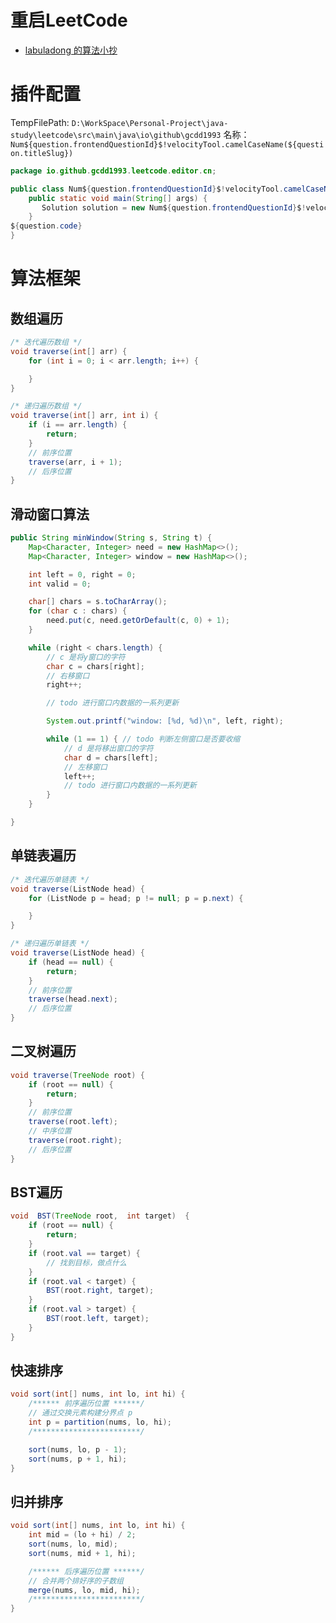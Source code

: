 # 重启LeetCode

- [labuladong 的算法小抄](https://labuladong.gitee.io/algo/)


# 插件配置
TempFilePath: `D:\WorkSpace\Personal-Project\java-study\leetcode\src\main\java\io\github\gcdd1993`
名称：`Num${question.frontendQuestionId}$!velocityTool.camelCaseName(${question.titleSlug})`

```java
package io.github.gcdd1993.leetcode.editor.cn;

public class Num${question.frontendQuestionId}$!velocityTool.camelCaseName(${question.titleSlug}){
    public static void main(String[] args) {
       Solution solution = new Num${question.frontendQuestionId}$!velocityTool.camelCaseName(${question.titleSlug})().new Solution();
    }
${question.code}
}
```

# 算法框架

## 数组遍历

```java
/* 迭代遍历数组 */
void traverse(int[] arr) {
    for (int i = 0; i < arr.length; i++) {

    }
}

/* 递归遍历数组 */
void traverse(int[] arr, int i) {
    if (i == arr.length) {
        return;
    }
    // 前序位置
    traverse(arr, i + 1);
    // 后序位置
}
```

## 滑动窗口算法

```java
public String minWindow(String s, String t) {
    Map<Character, Integer> need = new HashMap<>();
    Map<Character, Integer> window = new HashMap<>();

    int left = 0, right = 0;
    int valid = 0;

    char[] chars = s.toCharArray();
    for (char c : chars) {
        need.put(c, need.getOrDefault(c, 0) + 1);
    }

    while (right < chars.length) {
        // c 是将y窗口的字符
        char c = chars[right];
        // 右移窗口
        right++;

        // todo 进行窗口内数据的一系列更新

        System.out.printf("window: [%d, %d)\n", left, right);

        while (1 == 1) { // todo 判断左侧窗口是否要收缩
            // d 是将移出窗口的字符
            char d = chars[left];
            // 左移窗口
            left++;
            // todo 进行窗口内数据的一系列更新
        }
    }

}
```

## 单链表遍历

```java
/* 迭代遍历单链表 */
void traverse(ListNode head) {
    for (ListNode p = head; p != null; p = p.next) {

    }
}

/* 递归遍历单链表 */
void traverse(ListNode head) {
    if (head == null) {
        return;
    }
    // 前序位置
    traverse(head.next);
    // 后序位置
}
```

## 二叉树遍历

```java
void traverse(TreeNode root) {
    if (root == null) {
        return;
    }
    // 前序位置
    traverse(root.left);
    // 中序位置
    traverse(root.right);
    // 后序位置
}
```

## BST遍历

```java
void  BST(TreeNode root,  int target)  {
    if (root == null) {
        return;
    }
    if (root.val == target) {
        // 找到目标，做点什么 
    }
    if (root.val < target) {
        BST(root.right, target);
    }
    if (root.val > target) {
        BST(root.left, target);
    }
}
```

## 快速排序

```java
void sort(int[] nums, int lo, int hi) {
    /****** 前序遍历位置 ******/
    // 通过交换元素构建分界点 p
    int p = partition(nums, lo, hi);
    /************************/

    sort(nums, lo, p - 1);
    sort(nums, p + 1, hi);
}
```

## 归并排序

```java
void sort(int[] nums, int lo, int hi) {
    int mid = (lo + hi) / 2;
    sort(nums, lo, mid);
    sort(nums, mid + 1, hi);

    /****** 后序遍历位置 ******/
    // 合并两个排好序的子数组
    merge(nums, lo, mid, hi);
    /************************/
}
```

